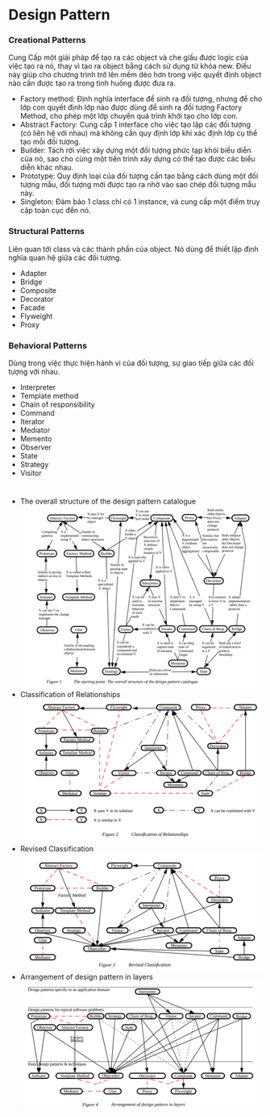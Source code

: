 # Design Pattern
### Creational Patterns
Cung Cấp một giải pháp để tạo ra các object và che giấu được logic của việc tạo ra nó,
thay vì tạo ra object bằng cách sử dụng từ khóa new. Điều này giúp cho chương trình
trở lên mềm dẻo hơn trong việc quyết định object nào cần được tạo ra trong tình huống
được đưa ra.
- Factory method: Định nghĩa interface để sinh ra đối tượng, nhưng để cho lớp con quyết định
lớp nào được dùng để sinh ra đối tượng Factory Method, cho phép một lớp chuyến quá trình khởi
tạo cho lớp con.
- Abstract Factory: Cung cấp 1 interface cho việc tạo lập các đối tượng (có liên hệ với nhau)
mà không cần quy định lớp khi xác định lớp cụ thể tạo mỗi đối tượng.
- Builder: Tách rời việc xây dựng một đối tượng phức tạp khỏi biểu diễn của nó, sao cho
cùng một tiến trình xây dựng có thể tạo được các biểu diễn khác nhau.
- Prototype: Quy định loại của đối tượng cần tạo bằng cách dùng một đối tượng mẫu,
đối tượng mới được tạo ra nhờ vào sao chép đối tượng mẫu này.
- Singleton: Đảm bảo 1 class chỉ có 1 instance, và cung cấp một điểm truy cập toàn cục đến nó.
### Structural Patterns
Liên quan tới class và các thành phần của object. Nó dùng để thiết lập định nghĩa
quan hệ giữa các đối tượng.
- Adapter
- Bridge
- Composite
- Decorator
- Facade
- Flyweight
- Proxy
### Behavioral Patterns
Dùng trong việc thực hiện hành vi của đối tượng, sự giao tiếp giữa các đối tượng với nhau.
- Interpreter
- Template method
- Chain of responsibility
- Command
- Iterator
- Mediator
- Memento
- Observer
- State
- Strategy
- Visitor
#
- The overall structure of the design pattern catalogue
![Optional Text](figure-1.png)
- Classification of Relationships
![Optional Text](figure-2.png)
- Revised Classification
![Optional Text](figure-3.png)
- Arrangement of design pattern in layers
![Optional Text](figure-4.png)
